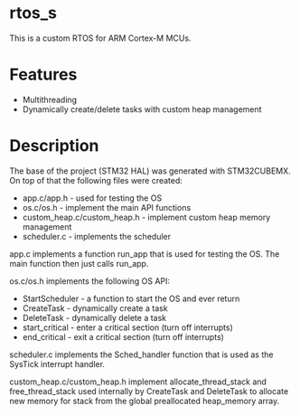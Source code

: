 # rtos_s

This is a custom RTOS for ARM Cortex-M MCUs.

# Features

* Multithreading
* Dynamically create/delete tasks with custom heap management

# Description

The base of the project (STM32 HAL) was generated with STM32CUBEMX. On top of that the following files were created:

* app.c/app.h - used for testing the OS
* os.c/os.h - implement the main API functions
* custom_heap.c/custom_heap.h - implement custom heap memory management
* scheduler.c - implements the scheduler

app.c implements a function run_app that is used for testing the OS. The main function then just calls run_app. 

os.c/os.h implements the following OS API:

* StartScheduler - a function to start the OS and ever return
* CreateTask - dynamically create a task
* DeleteTask - dynamically delete a task
* start_critical - enter a critical section (turn off interrupts)
* end_critical - exit a critical section (turn off interrupts)

scheduler.c implements the Sched_handler function that is used as the SysTick interrupt handler.

custom_heap.c/custom_heap.h implement allocate_thread_stack and free_thread_stack used internally by CreateTask and DeleteTask to allocate new memory for stack from the global preallocated heap_memory array.
